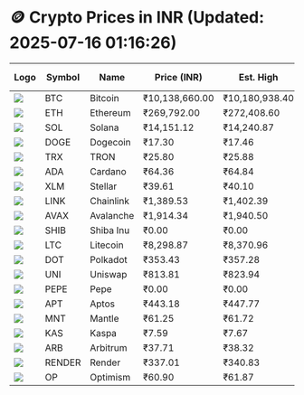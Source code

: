 # 🪙 Crypto Prices in INR (Updated: 2025-07-16 01:16:26)

| Logo | Symbol | Name       | Price (INR) | Est. High | Est. Low | Gross Profit | Fees | Net Profit | ROI % |
|------|--------|------------|-------------|-----------|----------|---------------|------|-------------|--------|
| ![](https://coin-images.coingecko.com/coins/images/1/large/bitcoin.png?1696501400) | BTC    | Bitcoin    | ₹10,138,660.00 | ₹10,180,938.40 | ₹10,096,381.60 | ₹837.50 | ₹200.00 | ₹637.50 | 0.64% |
| ![](https://coin-images.coingecko.com/coins/images/279/large/ethereum.png?1696501628) | ETH    | Ethereum   | ₹269,792.00 | ₹272,408.60 | ₹267,175.40 | ₹1,958.71 | ₹200.00 | ₹1,758.71 | 1.76% |
| ![](https://coin-images.coingecko.com/coins/images/4128/large/solana.png?1718769756) | SOL    | Solana     | ₹14,151.12 | ₹14,240.87 | ₹14,061.37 | ₹1,276.60 | ₹200.00 | ₹1,076.60 | 1.08% |
| ![](https://coin-images.coingecko.com/coins/images/5/large/dogecoin.png?1696501409) | DOGE   | Dogecoin   | ₹17.30 | ₹17.46 | ₹17.14 | ₹1,837.54 | ₹200.00 | ₹1,637.54 | 1.64% |
| ![](https://coin-images.coingecko.com/coins/images/1094/large/tron-logo.png?1696502193) | TRX    | TRON       | ₹25.80 | ₹25.88 | ₹25.72 | ₹606.48 | ₹200.00 | ₹406.48 | 0.41% |
| ![](https://coin-images.coingecko.com/coins/images/975/large/cardano.png?1696502090) | ADA    | Cardano    | ₹64.36 | ₹64.84 | ₹63.88 | ₹1,498.09 | ₹200.00 | ₹1,298.09 | 1.30% |
| ![](https://coin-images.coingecko.com/coins/images/100/large/fmpFRHHQ_400x400.jpg?1735231350) | XLM    | Stellar    | ₹39.61 | ₹40.10 | ₹39.12 | ₹2,492.17 | ₹200.00 | ₹2,292.17 | 2.29% |
| ![](https://coin-images.coingecko.com/coins/images/877/large/chainlink-new-logo.png?1696502009) | LINK   | Chainlink  | ₹1,389.53 | ₹1,402.39 | ₹1,376.67 | ₹1,868.42 | ₹200.00 | ₹1,668.42 | 1.67% |
| ![](https://coin-images.coingecko.com/coins/images/12559/large/Avalanche_Circle_RedWhite_Trans.png?1696512369) | AVAX   | Avalanche  | ₹1,914.34 | ₹1,940.50 | ₹1,888.18 | ₹2,770.92 | ₹200.00 | ₹2,570.92 | 2.57% |
| ![](https://coin-images.coingecko.com/coins/images/11939/large/shiba.png?1696511800) | SHIB   | Shiba Inu  | ₹0.00 | ₹0.00 | ₹0.00 | ₹2,229.96 | ₹200.00 | ₹2,029.96 | 2.03% |
| ![](https://coin-images.coingecko.com/coins/images/2/large/litecoin.png?1696501400) | LTC    | Litecoin   | ₹8,298.87 | ₹8,370.96 | ₹8,226.78 | ₹1,752.57 | ₹200.00 | ₹1,552.57 | 1.55% |
| ![](https://coin-images.coingecko.com/coins/images/12171/large/polkadot.png?1696512008) | DOT    | Polkadot   | ₹353.43 | ₹357.28 | ₹349.58 | ₹2,200.33 | ₹200.00 | ₹2,000.33 | 2.00% |
| ![](https://coin-images.coingecko.com/coins/images/12504/large/uniswap-logo.png?1720676669) | UNI    | Uniswap    | ₹813.81 | ₹823.94 | ₹803.68 | ₹2,520.02 | ₹200.00 | ₹2,320.02 | 2.32% |
| ![](https://coin-images.coingecko.com/coins/images/29850/large/pepe-token.jpeg?1696528776) | PEPE   | Pepe       | ₹0.00 | ₹0.00 | ₹0.00 | ₹2,858.79 | ₹200.00 | ₹2,658.79 | 2.66% |
| ![](https://coin-images.coingecko.com/coins/images/26455/large/aptos_round.png?1696525528) | APT    | Aptos      | ₹443.18 | ₹447.77 | ₹438.59 | ₹2,091.00 | ₹200.00 | ₹1,891.00 | 1.89% |
| ![](https://coin-images.coingecko.com/coins/images/30980/large/Mantle-Logo-mark.png?1739213200) | MNT    | Mantle     | ₹61.25 | ₹61.72 | ₹60.78 | ₹1,544.90 | ₹200.00 | ₹1,344.90 | 1.34% |
| ![](https://coin-images.coingecko.com/coins/images/25751/large/kaspa-icon-exchanges.png?1696524837) | KAS    | Kaspa      | ₹7.59 | ₹7.67 | ₹7.51 | ₹2,157.41 | ₹200.00 | ₹1,957.41 | 1.96% |
| ![](https://coin-images.coingecko.com/coins/images/16547/large/arb.jpg?1721358242) | ARB    | Arbitrum   | ₹37.71 | ₹38.32 | ₹37.10 | ₹3,266.49 | ₹200.00 | ₹3,066.49 | 3.07% |
| ![](https://coin-images.coingecko.com/coins/images/11636/large/rndr.png?1696511529) | RENDER | Render     | ₹337.01 | ₹340.83 | ₹333.19 | ₹2,291.47 | ₹200.00 | ₹2,091.47 | 2.09% |
| ![](https://coin-images.coingecko.com/coins/images/25244/large/Optimism.png?1696524385) | OP     | Optimism   | ₹60.90 | ₹61.87 | ₹59.93 | ₹3,223.55 | ₹200.00 | ₹3,023.55 | 3.02% |
